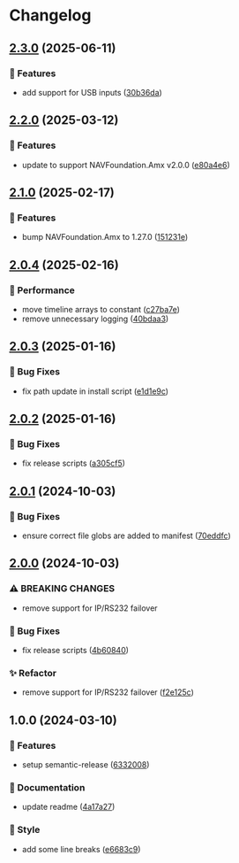 # Changelog

## [2.3.0](https://github.com/Norgate-AV/NAVDatabase.Amx.PanasonicDisplay/compare/v2.2.0...v2.3.0) (2025-06-11)

### 🌟 Features

- add support for USB inputs ([30b36da](https://github.com/Norgate-AV/NAVDatabase.Amx.PanasonicDisplay/commit/30b36da27db3f3e368dc9ac5d60e8defe3529175))

## [2.2.0](https://github.com/Norgate-AV/NAVDatabase.Amx.PanasonicDisplay/compare/v2.1.0...v2.2.0) (2025-03-12)

### 🌟 Features

- update to support NAVFoundation.Amx v2.0.0 ([e80a4e6](https://github.com/Norgate-AV/NAVDatabase.Amx.PanasonicDisplay/commit/e80a4e6f944f86e094f9bad3176e4f3e8ae0013f))

## [2.1.0](https://github.com/Norgate-AV/NAVDatabase.Amx.PanasonicDisplay/compare/v2.0.4...v2.1.0) (2025-02-17)

### 🌟 Features

- bump NAVFoundation.Amx to 1.27.0 ([151231e](https://github.com/Norgate-AV/NAVDatabase.Amx.PanasonicDisplay/commit/151231e80d75c4a71d29bf9072bfd7fcf9a25648))

## [2.0.4](https://github.com/Norgate-AV/NAVDatabase.Amx.PanasonicDisplay/compare/v2.0.3...v2.0.4) (2025-02-16)

### 🚀 Performance

- move timeline arrays to constant ([c27ba7e](https://github.com/Norgate-AV/NAVDatabase.Amx.PanasonicDisplay/commit/c27ba7e0d2e1b845783e9cc99d29e3b0bf91dc0d))
- remove unnecessary logging ([40bdaa3](https://github.com/Norgate-AV/NAVDatabase.Amx.PanasonicDisplay/commit/40bdaa3d54f06690e0d67ecc50392f1c8199bdb3))

## [2.0.3](https://github.com/Norgate-AV/NAVDatabase.Amx.PanasonicDisplay/compare/v2.0.2...v2.0.3) (2025-01-16)

### 🐛 Bug Fixes

- fix path update in install script ([e1d1e9c](https://github.com/Norgate-AV/NAVDatabase.Amx.PanasonicDisplay/commit/e1d1e9cba318398c8249b2866edac74d15e30206))

## [2.0.2](https://github.com/Norgate-AV/NAVDatabase.Amx.PanasonicDisplay/compare/v2.0.1...v2.0.2) (2025-01-16)

### 🐛 Bug Fixes

- fix release scripts ([a305cf5](https://github.com/Norgate-AV/NAVDatabase.Amx.PanasonicDisplay/commit/a305cf5b6b415bac6faad6289aff1b02738e4c0d))

## [2.0.1](https://github.com/Norgate-AV/NAVDatabase.Amx.PanasonicDisplay/compare/v2.0.0...v2.0.1) (2024-10-03)

### 🐛 Bug Fixes

- ensure correct file globs are added to manifest ([70eddfc](https://github.com/Norgate-AV/NAVDatabase.Amx.PanasonicDisplay/commit/70eddfceb5c0bf3ba8d9fd082aab44974b252ab6))

## [2.0.0](https://github.com/Norgate-AV/NAVDatabase.Amx.PanasonicDisplay/compare/v1.0.0...v2.0.0) (2024-10-03)

### ⚠ BREAKING CHANGES

- remove support for IP/RS232 failover

### 🐛 Bug Fixes

- fix release scripts ([4b60840](https://github.com/Norgate-AV/NAVDatabase.Amx.PanasonicDisplay/commit/4b60840b5f4201a71ba9934bb831aa1920e28765))

### ✨ Refactor

- remove support for IP/RS232 failover ([f2e125c](https://github.com/Norgate-AV/NAVDatabase.Amx.PanasonicDisplay/commit/f2e125cd440c56a8a274fbff71fc32156838e5b9))

## 1.0.0 (2024-03-10)

### 🌟 Features

- setup semantic-release ([6332008](https://github.com/Norgate-AV/NAVDatabase.Amx.PanasonicDisplay/commit/6332008e213f17133204d2be025aec4e2627c1b7))

### 📖 Documentation

- update readme ([4a17a27](https://github.com/Norgate-AV/NAVDatabase.Amx.PanasonicDisplay/commit/4a17a27d73568c2bff82b7fb3a1d1f7cacf7b598))

### 💅 Style

- add some line breaks ([e6683c9](https://github.com/Norgate-AV/NAVDatabase.Amx.PanasonicDisplay/commit/e6683c9d31f5ea33e5d8adf0ea9a8627750e0e2a))
